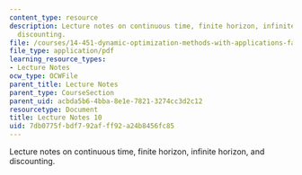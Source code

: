 ```yaml
---
content_type: resource
description: Lecture notes on continuous time, finite horizon, infinite horizon, and
  discounting.
file: /courses/14-451-dynamic-optimization-methods-with-applications-fall-2009/7db0775fbdf792afff92a24b8456fc85_MIT14_451F09_lec10.pdf
file_type: application/pdf
learning_resource_types:
- Lecture Notes
ocw_type: OCWFile
parent_title: Lecture Notes
parent_type: CourseSection
parent_uid: acbda5b6-4bba-8e1e-7821-3274cc3d2c12
resourcetype: Document
title: Lecture Notes 10
uid: 7db0775f-bdf7-92af-ff92-a24b8456fc85
---
```

Lecture notes on continuous time, finite horizon, infinite horizon, and discounting.

